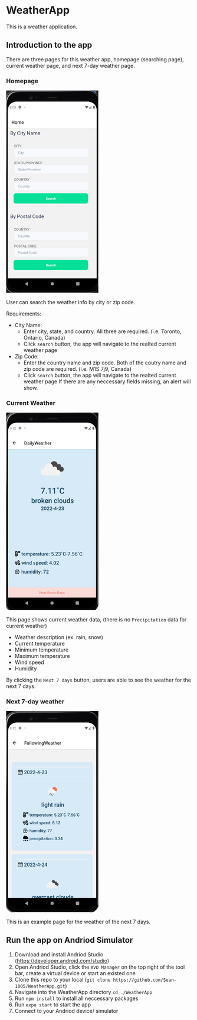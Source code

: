 # WeatherApp

This is a weather application.

## Introduction to the app

There are three pages for this weather app, homepage (searching page), current weather page, and next 7-day weather page. 

### Homepage

<img src = "https://github.com/Sean-1005/WeatherApp/blob/main/Screenshots/1_Homepage.png" alt="drawing" width="250">

User can search the weather info by city or zip code. 

Requirements:
- City Name:
  - Enter city, state, and country. All three are required. (i.e. Toronto, Ontario, Canada)
  - Click `search` button, the app will navigate to the realted current weather page
- Zip Code:
  - Enter the country name and zip code. Both of the coutry name and zip code are required. (i.e. M1S 7j9, Canada)
  - Click `search` button, the app will navigate to the realted current weather page
If there are any neccessary fields missing, an alert will show.

### Current Weather

<img src = "https://github.com/Sean-1005/WeatherApp/blob/main/Screenshots/2_CurrentWeather.png" alt="drawing" width="250">

This page shows current weather data, (there is no `Precipitation` data for current weather)
- Weather description (ex. rain, snow)
- Current temperature
- Minimum temperature
- Maximum temperature
- Wind speed
- Humidity

By clicking the `Next 7 days` button, users are able to see the weather for the next 7 days.

### Next 7-day weather

<img src = "https://github.com/Sean-1005/WeatherApp/blob/main/Screenshots/3_Next7Days.png" alt="drawing" width="250">

This is an example page for the weather of the next 7 days. 

## Run the app on Andriod Simulator

1. Download and install Andriod Studio (https://developer.android.com/studio)
2. Open Andriod Studio, click the `AVD Manager` on the top right of the tool bar, create a virtual device or start an existed one
3. Clone this repo to your local (`git clone https://github.com/Sean-1005/WeatherApp.git`)
4. Navigate into the WeatherApp directory `cd ./WeatherApp`
5. Run `npm install` to install all neccessary packages
6. Run `expo start` to start the app 
7. Connect to your Andriod device/ simulator

 

